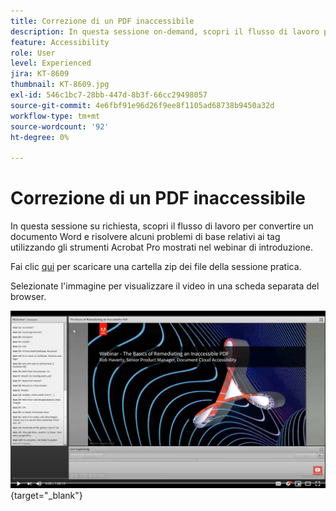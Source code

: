 ```yaml
---
title: Correzione di un PDF inaccessibile
description: In questa sessione on-demand, scopri il flusso di lavoro per convertire un documento Word e risolvere alcuni problemi di base relativi ai tag utilizzando gli strumenti Acrobat Pro mostrati nel webinar di introduzione
feature: Accessibility
role: User
level: Experienced
jira: KT-8609
thumbnail: KT-8609.jpg
exl-id: 546c1bc7-28bb-447d-8b3f-66cc29498057
source-git-commit: 4e6fbf91e96d26f9ee8f1105ad68738b9450a32d
workflow-type: tm+mt
source-wordcount: '92'
ht-degree: 0%

---
```


# Correzione di un PDF inaccessibile

In questa sessione su richiesta, scopri il flusso di lavoro per convertire un documento Word e risolvere alcuni problemi di base relativi ai tag utilizzando gli strumenti Acrobat Pro mostrati nel webinar di introduzione.

Fai clic [qui](../assets/accessibilitysession2.zip) per scaricare una cartella zip dei file della sessione pratica.

Selezionate l&#39;immagine per visualizzare il video in una scheda separata del browser.

[![Video della sessione 2](../assets/Accessibilitysession2_YT.png)](https://youtu.be/eT2IFNszNuk){target="_blank"}
